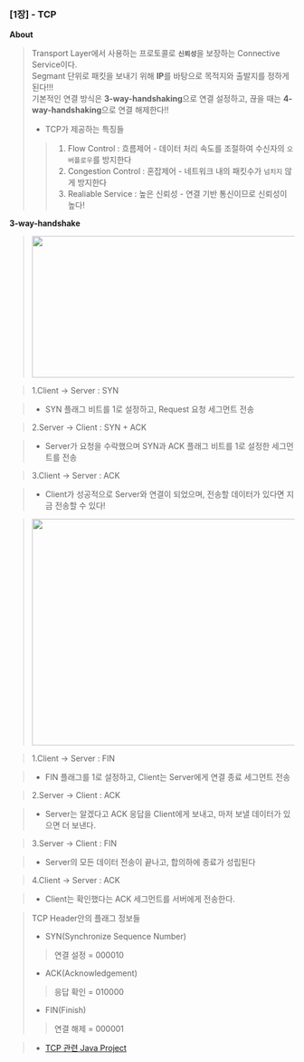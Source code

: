 ### [1장] - TCP
**About**
> Transport Layer에서 사용하는 프로토콜로 <code>**신뢰성**</code>을 보장하는 Connective Service이다.<br>
> Segmant 단위로 패킷을 보내기 위해 **IP**를 바탕으로 목적지와 출발지를 정하게 된다!!!<br>
> 기본적인 연결 방식은 **3-way-handshaking**으로 연결 설정하고, 끊을 때는 **4-way-handshaking**으로 연결 해제한다!!
>* TCP가 제공하는 특징들
>> 1. Flow Control : 흐름제어 - 데이터 처리 속도를 조절하여 수신자의 <code>오버플로우</code>를 방지한다
>> 2. Congestion Control : 혼잡제어 - 네트워크 내의 패킷수가 <code>넘치지</code> 않게 방지한다
>> 3. Realiable Service : 높은 신뢰성 - 연결 기반 통신이므로 신뢰성이 높다!

**3-way-handshake**


> <img src="https://user-images.githubusercontent.com/34855745/54589277-93e7b180-4a68-11e9-9033-7cdba0d8a70f.png" width="500" height="250">


> 1.Client -> Server : SYN

>* SYN 플래그 비트를 1로 설정하고, Request 요청 세그먼트 전송

> 2.Server -> Client : SYN + ACK

>* Server가 요청을 수락했으며 SYN과 ACK 플래그 비트를 1로 설정한 세그먼트를 전송

> 3.Client -> Server : ACK

>* Client가 성공적으로 Server와 연결이 되었으며, 전송할 데이터가 있다면 지금 전송할 수 있다!

> <img src="https://user-images.githubusercontent.com/34855745/54590969-91875680-4a6c-11e9-9fd0-54cb20a7e521.png" width="500" height="400">

> 1.Client -> Server : FIN

>* FIN 플래그를 1로 설정하고, Client는 Server에게 연결 종료 세그먼트 전송

> 2.Server -> Client : ACK

>* Server는 알겠다고 ACK 응답을 Client에게 보내고, 마저 보낼 데이터가 있으면 더 보낸다.

> 3.Server -> Client : FIN

>* Server의 모든 데이터 전송이 끝나고, 합의하에 종료가 성립된다

> 4.Client -> Server : ACK

>* Client는 확인했다는 ACK 세그먼트를 서버에게 전송한다.

> TCP Header안의 플래그 정보들
>* SYN(Synchronize Sequence Number)
>> 연결 설정 = 000010
>* ACK(Acknowledgement)
>> 응답 확인 = 010000
>* FIN(Finish)
>> 연결 해제 = 000001

>* [TCP 관련 Java Project](https://github.com/huisam/Chatting_Talk)
